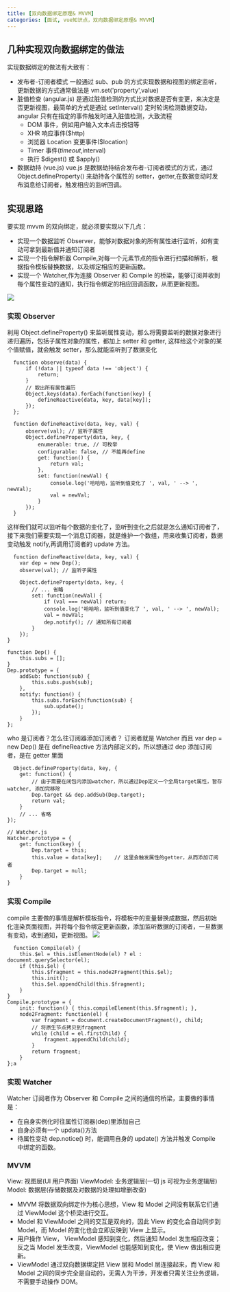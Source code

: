 ```yaml
---
title: [双向数据绑定原理& MVVM]
categories: [面试, vue知识点，双向数据绑定原理& MVVM]
---
```


## 几种实现双向数据绑定的做法

实现数据绑定的做法有大致有：

- 发布者-订阅者模式
  一般通过 sub、pub 的方式实现数据和视图的绑定监听，更新数据的方式通常做法是 vm.set('property',value)
- 脏值检查 (angular.js)
  是通过脏值检测的方式比对数据是否有变更，来决定是否更新视图，最简单的方式是通过 setInterval() 定时轮询检测数据变动，angular 只有在指定的事件触发时进入脏值检测，大致流程
  - DOM 事件，例如用户输入文本点击按钮等
  - XHR 响应事件($http)
  - 浏览器 Location 变更事件($location)
  - Timer 事件($timeout,$interval)
  - 执行 $digest() 或 $apply()
- 数据劫持 (vue.js)
  vue.js 是数据劫持结合发布者-订阅者模式的方式，通过 Object.defineProperty() 来劫持各个属性的 setter，getter,在数据变动时发布消息给订阅者，触发相应的监听回调。

## 实现思路

要实现 mvvm 的双向绑定，就必须要实现以下几点：

- 实现一个数据监听 Observer，能够对数据对象的所有属性进行监听，如有变动可拿到最新值并通知订阅者
- 实现一个指令解析器 Compile,对每一个元素节点的指令进行扫描和解析，根据指令模板替换数据，以及绑定相应的更新函数。
- 实现一个 Watcher,作为连接 Observer 和 Compile 的桥梁，能够订阅并收到每个属性变动的通知，执行指令绑定的相应回调函数，从而更新视图。

![](https://segmentfault.com/img/bVBQYu?w=730&h=390)

### 实现 Observer

利用 Object.defineProperty() 来监听属性变动，那么将需要监听的数据对象进行递归遍历，包括子属性对象的属性，都加上 setter 和 getter, 这样给这个对象的某个值赋值，就会触发 setter，那么就能监听到了数据变化

```
  function observe(data) {
      if (!data || typeof data !== 'object') {
          return;
      }
      // 取出所有属性遍历
      Object.keys(data).forEach(function(key) {
          defineReactive(data, key, data[key]);
      });
  };

  function defineReactive(data, key, val) {
      observe(val); // 监听子属性
      Object.defineProperty(data, key, {
          enumerable: true, // 可枚举
          configurable: false, // 不能再define
          get: function() {
              return val;
          },
          set: function(newVal) {
              console.log('哈哈哈，监听到值变化了 ', val, ' --> ', newVal);
              val = newVal;
          }
      });
  }
```

这样我们就可以监听每个数据的变化了，监听到变化之后就是怎么通知订阅者了，接下来我们需要实现一个消息订阅器，就是维护一个数组，用来收集订阅者，数据变动触发 notify,再调用订阅者的 update 方法。

```
  function defineReactive(data, key, val) {
    var dep = new Dep();
    observe(val); // 监听子属性

    Object.defineProperty(data, key, {
        // ... 省略
        set: function(newVal) {
            if (val === newVal) return;
            console.log('哈哈哈，监听到值变化了 ', val, ' --> ', newVal);
            val = newVal;
            dep.notify(); // 通知所有订阅者
        }
    });
}

function Dep() {
    this.subs = [];
}
Dep.prototype = {
    addSub: function(sub) {
        this.subs.push(sub);
    },
    notify: function() {
        this.subs.forEach(function(sub) {
            sub.update();
        });
    }
};
```

who 是订阅者？怎么往订阅器添加订阅者？
订阅者就是 Watcher 而且 var dep = new Dep() 是在 defineReactive 方法内部定义的，所以想通过 dep 添加订阅者，是在 getter 里面

```
  Object.defineProperty(data, key, {
    get: function() {
        // 由于需要在闭包内添加watcher，所以通过Dep定义一个全局target属性，暂存watcher, 添加完移除
        Dep.target && dep.addSub(Dep.target);
        return val;
    }
    // ... 省略
});

// Watcher.js
Watcher.prototype = {
    get: function(key) {
        Dep.target = this;
        this.value = data[key];    // 这里会触发属性的getter，从而添加订阅者
        Dep.target = null;
    }
}
```

### 实现 Compile

compile 主要做的事情是解析模板指令，将模板中的变量替换成数据，然后初始化渲染页面视图，并将每个指令绑定更新函数，添加监听数据的订阅者，一旦数据有变动，收到通知，更新视图。
![](https://segmentfault.com/img/bVBQY3?w=625&h=259)

```
  function Compile(el) {
    this.$el = this.isElementNode(el) ? el : document.querySelector(el);
    if (this.$el) {
        this.$fragment = this.node2Fragment(this.$el);
        this.init();
        this.$el.appendChild(this.$fragment);
    }
}
Compile.prototype = {
    init: function() { this.compileElement(this.$fragment); },
    node2Fragment: function(el) {
        var fragment = document.createDocumentFragment(), child;
        // 将原生节点拷贝到fragment
        while (child = el.firstChild) {
            fragment.appendChild(child);
        }
        return fragment;
    }
};a
```

### 实现 Watcher

Watcher 订阅者作为 Observer 和 Compile 之间的通信的桥梁，主要做的事情是：

- 在自身实例化时往属性订阅器(dep)里添加自己
- 自身必须有一个 updata()方法
- 待属性变动 dep.notice() 时，能调用自身的 update() 方法并触发 Compile 中绑定的函数。

### MVVM

View: 视图层(UI 用户界面)
ViewModel: 业务逻辑层(一切 js 可视为业务逻辑层)
Model: 数据层(存储数据及对数据的处理如增删改查)

- MVVM 将数据双向绑定作为核心思想，View 和 Model 之间没有联系它们通过 ViewModel 这个桥梁进行交互。
- Model 和 ViewModel 之间的交互是双向的，因此 View 的变化会自动同步到 Model，而 Model 的变化也会立即反映到 View 上显示。
- 用户操作 View， ViewModel 感知到变化，然后通知 Model 发生相应改变；反之当 Model 发生改变，ViewModel 也能感知到变化，使 View 做出相应更新。
- ViewModel 通过双向数据绑定把 View 层和 Model 层连接起来，而 View 和 Model 之间的同步完全是自动的，无需人为干涉，开发者只需关注业务逻辑，不需要手动操作 DOM。
